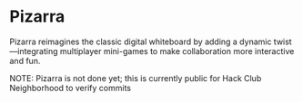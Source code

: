 # Pizarra
Pizarra reimagines the classic digital whiteboard by adding a dynamic twist—integrating multiplayer mini-games to make collaboration more interactive and fun.

NOTE: Pizarra is not done yet; this is currently public for Hack Club Neighborhood to verify commits
